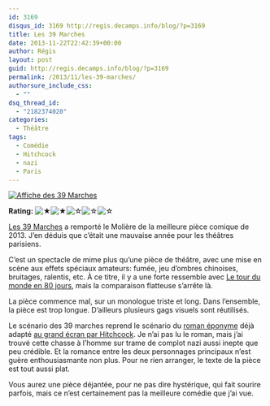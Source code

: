 ```yaml
---
id: 3169
disqus_id: 3169 http://regis.decamps.info/blog/?p=3169
title: Les 39 Marches
date: 2013-11-22T22:42:39+00:00
author: Régis
layout: post
guid: http://regis.decamps.info/blog/?p=3169
permalink: /2013/11/les-39-marches/
authorsure_include_css:
  - ""
dsq_thread_id:
  - "2182374020"
categories:
  - Théâtre
tags:
  - Comédie
  - Hitchcock
  - nazi
  - Paris
---
```

[<img src="/blog/wp-content/uploads/2014/01/Les-39-Marches-232x350.jpeg" alt="Affiche des 39 Marches" width="232" height="350" class="alignright size-medium wp-image-3170" srcset="/blog/wp-content/uploads/2014/01/Les-39-Marches-232x350.jpeg 232w, /blog/wp-content/uploads/2014/01/Les-39-Marches-199x300.jpeg 199w, /blog/wp-content/uploads/2014/01/Les-39-Marches.jpeg 399w" sizes="(max-width: 232px) 100vw, 232px" />](/blog/wp-content/uploads/2014/01/Les-39-Marches.jpeg)
  


**Rating:** ![&#9733;](/blog/wp-content/plugins/xavins-review-ratings/default/star.png "2/5")![&#9733;](/blog/wp-content/plugins/xavins-review-ratings/default/star.png "2/5")![&#9734;](/blog/wp-content/plugins/xavins-review-ratings/default/blank_star.png "2/5")![&#9734;](/blog/wp-content/plugins/xavins-review-ratings/default/blank_star.png "2/5")![&#9734;](/blog/wp-content/plugins/xavins-review-ratings/default/blank_star.png "2/5") 


  
[Les 39 Marches](http://www.billetreduc.com/94242/evt.htm) a remporté le Molière de la meilleure pièce comique de 2013. J’en déduis que c’était une mauvaise année pour les théâtres parisiens.
  
<!--more-->


  
C’est un spectacle de mime plus qu’une pièce de théâtre, avec une mise en scène aux effets spéciaux amateurs: fumée, jeu d’ombres chinoises, bruitages, ralentis, etc. À ce titre, il y a une forte ressemble avec [Le tour du monde en 80 jours](http://regis.decamps.info/blog/2012/09/le-tour-du-monde-en-80-jours/), mais la comparaison flatteuse s’arrête là.

La pièce commence mal, sur un monologue triste et long. Dans l’ensemble, la pièce est trop longue. D’ailleurs plusieurs gags visuels sont réutilisés.

Le scénario des 39 marches reprend le scénario du [roman éponyme](http://fr.wikipedia.org/wiki/Les_39_Marches_(roman) "Les 39 Marches de John Buchan") déjà adapté [au grand écran par Hitchcock](http://www.allocine.fr/film/fichefilm_gen_cfilm=2161.html "Les 39 Marches d'Alfred Hitchcock"). Je n’ai pas lu le roman, mais j’ai trouvé cette chasse à l’homme sur trame de complot nazi aussi inepte que peu crédible. Et la romance entre les deux personnages principaux n’est guère enthousiasmante non plus. Pour ne rien arranger, le texte de la pièce est tout aussi plat.

Vous aurez une pièce déjantée, pour ne pas dire hystérique, qui fait sourire parfois, mais ce n’est certainement pas la meilleure comédie que j’ai vue.
